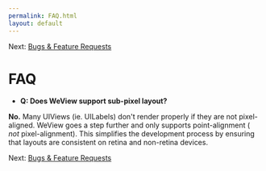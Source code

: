 ```yaml
---
permalink: FAQ.html
layout: default
---
```


Next\: [Bugs & Feature Requests](Issues.html)

FAQ
==

<!-- TEMPLATE START -->

* __Q: Does WeView support sub-pixel layout?__

__No.__  Many UIViews (ie. UILabels) don't render properly if they are not pixel-aligned.  WeView goes a step further and only supports point-alignment ( _not_ pixel-alignment).  This simplifies the development process by ensuring that layouts are consistent on retina and non-retina devices.


<!-- TEMPLATE END -->

Next\: [Bugs & Feature Requests](Issues.html)
